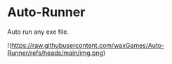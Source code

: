 # Auto-Runner
Auto run any exe file.

!(https://raw.githubusercontent.com/waxGames/Auto-Runner/refs/heads/main/img.png)
